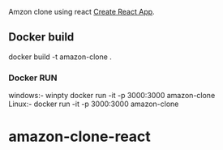 Amzon clone using react [Create React App](https://github.com/facebook/create-react-app).

## Docker build

docker build -t amazon-clone .

### Docker RUN

windows:- winpty docker run -it -p 3000:3000 amazon-clone<br />
Linux:- docker run -it -p 3000:3000 amazon-clone

# amazon-clone-react
